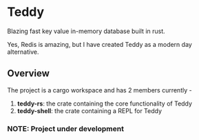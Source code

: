 # Teddy

Blazing fast key value in-memory database built in rust.

Yes, Redis is amazing, but I have created Teddy as a modern day alternative.

## Overview

The project is a cargo workspace and has 2 members currently -
1. **teddy-rs**: the crate containing the core functionality of Teddy
2. **teddy-shell**: the crate containing a REPL for Teddy

### NOTE: Project under development
